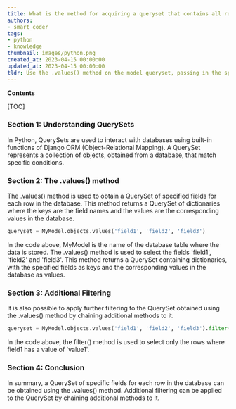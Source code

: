 ```yaml
---
title: What is the method for acquiring a queryset that contains all rows, with particular fields for each individual row?
authors:
- smart_coder
tags:
- python
- knowledge
thumbnail: images/python.png
created_at: 2023-04-15 00:00:00
updated_at: 2023-04-15 00:00:00
tldr: Use the .values() method on the model queryset, passing in the specific fields you want to retrieve as arguments to the method.
---
```


**Contents**

[TOC]

### Section 1: Understanding QuerySets

In Python, QuerySets are used to interact with databases using built-in functions of Django ORM (Object-Relational Mapping). A QuerySet represents a collection of objects, obtained from a database, that match specific conditions.

### Section 2: The .values() method

The .values() method is used to obtain a QuerySet of specified fields for each row in the database. This method returns a QuerySet of dictionaries where the keys are the field names and the values are the corresponding values in the database.

```python
queryset = MyModel.objects.values('field1', 'field2', 'field3')
```

In the code above, MyModel is the name of the database table where the data is stored. The .values() method is used to select the fields 'field1', 'field2' and 'field3'. This method returns a QuerySet containing dictionaries, with the specified fields as keys and the corresponding values in the database as values.

### Section 3: Additional Filtering

It is also possible to apply further filtering to the QuerySet obtained using the .values() method by chaining additional methods to it.

```python
queryset = MyModel.objects.values('field1', 'field2', 'field3').filter(field1='value1')
```

In the code above, the filter() method is used to select only the rows where field1 has a value of 'value1'.

### Section 4: Conclusion

In summary, a QuerySet of specific fields for each row in the database can be obtained using the .values() method. Additional filtering can be applied to the QuerySet by chaining additional methods to it.
